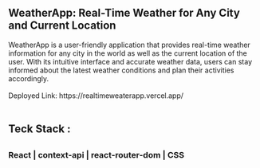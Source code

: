 <h2>WeatherApp: Real-Time Weather for Any City and Current Location</h2>
WeatherApp is a user-friendly application that provides real-time weather information for any city in the world as well as the current location of the user. With its intuitive interface and accurate weather data, users can stay informed about the latest weather conditions and plan their activities accordingly.
<br/>
<br/>
Deployed Link: https://realtimeweaterapp.vercel.app/
<br/><br/>
<h2>Teck Stack : <h2/> <h3>React | context-api | react-router-dom | CSS </h3>

